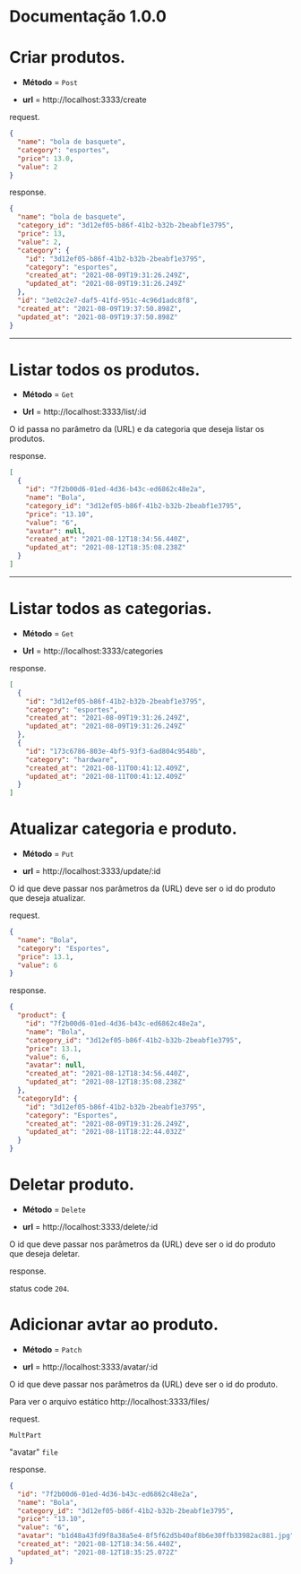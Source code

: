 # Documentação 1.0.0

# Criar produtos.

- **Método** = `Post`

- **url** = http://localhost:3333/create

request.

```json
{
  "name": "bola de basquete",
  "category": "esportes",
  "price": 13.0,
  "value": 2
}
```

response.

```json
{
  "name": "bola de basquete",
  "category_id": "3d12ef05-b86f-41b2-b32b-2beabf1e3795",
  "price": 13,
  "value": 2,
  "category": {
    "id": "3d12ef05-b86f-41b2-b32b-2beabf1e3795",
    "category": "esportes",
    "created_at": "2021-08-09T19:31:26.249Z",
    "updated_at": "2021-08-09T19:31:26.249Z"
  },
  "id": "3e02c2e7-daf5-41fd-951c-4c96d1adc8f8",
  "created_at": "2021-08-09T19:37:50.898Z",
  "updated_at": "2021-08-09T19:37:50.898Z"
}
```

---

# Listar todos os produtos.

- **Método** = `Get`

- **Url** = http://localhost:3333/list/:id

O id passa no parâmetro da (URL) e da categoria que deseja listar os produtos.

response.

```json
[
  {
    "id": "7f2b00d6-01ed-4d36-b43c-ed6862c48e2a",
    "name": "Bola",
    "category_id": "3d12ef05-b86f-41b2-b32b-2beabf1e3795",
    "price": "13.10",
    "value": "6",
    "avatar": null,
    "created_at": "2021-08-12T18:34:56.440Z",
    "updated_at": "2021-08-12T18:35:08.238Z"
  }
]
```

---

# Listar todos as categorias.

- **Método** = `Get`

- **Url** = http://localhost:3333/categories

response.

```json
[
  {
    "id": "3d12ef05-b86f-41b2-b32b-2beabf1e3795",
    "category": "esportes",
    "created_at": "2021-08-09T19:31:26.249Z",
    "updated_at": "2021-08-09T19:31:26.249Z"
  },
  {
    "id": "173c6786-803e-4bf5-93f3-6ad804c9548b",
    "category": "hardware",
    "created_at": "2021-08-11T00:41:12.409Z",
    "updated_at": "2021-08-11T00:41:12.409Z"
  }
]
```

# Atualizar categoria e produto.

- **Método** = `Put`

- **url** = http://localhost:3333/update/:id

O id que deve passar nos parâmetros da (URL) deve ser o id do produto que deseja atualizar.

request.

```json
{
  "name": "Bola",
  "category": "Esportes",
  "price": 13.1,
  "value": 6
}
```

response.

```json
{
  "product": {
    "id": "7f2b00d6-01ed-4d36-b43c-ed6862c48e2a",
    "name": "Bola",
    "category_id": "3d12ef05-b86f-41b2-b32b-2beabf1e3795",
    "price": 13.1,
    "value": 6,
    "avatar": null,
    "created_at": "2021-08-12T18:34:56.440Z",
    "updated_at": "2021-08-12T18:35:08.238Z"
  },
  "categoryId": {
    "id": "3d12ef05-b86f-41b2-b32b-2beabf1e3795",
    "category": "Esportes",
    "created_at": "2021-08-09T19:31:26.249Z",
    "updated_at": "2021-08-11T18:22:44.032Z"
  }
}
```

# Deletar produto.

- **Método** = `Delete`

- **url** = http://localhost:3333/delete/:id

O id que deve passar nos parâmetros da (URL) deve ser o id do produto que deseja deletar.

response.

status code `204`.

# Adicionar avtar ao produto.

- **Método** = `Patch`

- **url** = http://localhost:3333/avatar/:id

O id que deve passar nos parâmetros da (URL) deve ser o id do produto.

Para ver o arquivo estático http://localhost:3333/files/

request.

`MultPart`

"avatar" `file`

response.

```json
{
  "id": "7f2b00d6-01ed-4d36-b43c-ed6862c48e2a",
  "name": "Bola",
  "category_id": "3d12ef05-b86f-41b2-b32b-2beabf1e3795",
  "price": "13.10",
  "value": "6",
  "avatar": "b1d48a43fd9f8a38a5e4-8f5f62d5b40af8b6e30ffb33982ac881.jpg",
  "created_at": "2021-08-12T18:34:56.440Z",
  "updated_at": "2021-08-12T18:35:25.072Z"
}
```
